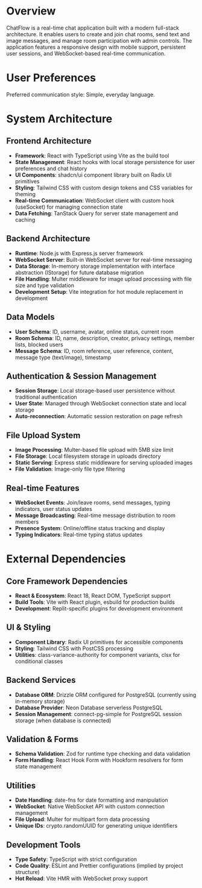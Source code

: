 # Overview

ChatFlow is a real-time chat application built with a modern full-stack architecture. It enables users to create and join chat rooms, send text and image messages, and manage room participation with admin controls. The application features a responsive design with mobile support, persistent user sessions, and WebSocket-based real-time communication.

# User Preferences

Preferred communication style: Simple, everyday language.

# System Architecture

## Frontend Architecture
- **Framework**: React with TypeScript using Vite as the build tool
- **State Management**: React hooks with local storage persistence for user preferences and chat history
- **UI Components**: shadcn/ui component library built on Radix UI primitives
- **Styling**: Tailwind CSS with custom design tokens and CSS variables for theming
- **Real-time Communication**: WebSocket client with custom hook (useSocket) for managing connection state
- **Data Fetching**: TanStack Query for server state management and caching

## Backend Architecture
- **Runtime**: Node.js with Express.js server framework
- **WebSocket Server**: Built-in WebSocket server for real-time messaging
- **Data Storage**: In-memory storage implementation with interface abstraction (IStorage) for future database migration
- **File Handling**: Multer middleware for image upload processing with file size and type validation
- **Development Setup**: Vite integration for hot module replacement in development

## Data Models
- **User Schema**: ID, username, avatar, online status, current room
- **Room Schema**: ID, name, description, creator, privacy settings, member lists, blocked users
- **Message Schema**: ID, room reference, user reference, content, message type (text/image), timestamp

## Authentication & Session Management
- **Session Storage**: Local storage-based user persistence without traditional authentication
- **User State**: Managed through WebSocket connection state and local storage
- **Auto-reconnection**: Automatic session restoration on page refresh

## File Upload System
- **Image Processing**: Multer-based file upload with 5MB size limit
- **File Storage**: Local filesystem storage in uploads directory
- **Static Serving**: Express static middleware for serving uploaded images
- **File Validation**: Image-only file type filtering

## Real-time Features
- **WebSocket Events**: Join/leave rooms, send messages, typing indicators, user status updates
- **Message Broadcasting**: Real-time message distribution to room members
- **Presence System**: Online/offline status tracking and display
- **Typing Indicators**: Real-time typing status updates

# External Dependencies

## Core Framework Dependencies
- **React & Ecosystem**: React 18, React DOM, TypeScript support
- **Build Tools**: Vite with React plugin, esbuild for production builds
- **Development**: Replit-specific plugins for development environment

## UI & Styling
- **Component Library**: Radix UI primitives for accessible components
- **Styling**: Tailwind CSS with PostCSS processing
- **Utilities**: class-variance-authority for component variants, clsx for conditional classes

## Backend Services
- **Database ORM**: Drizzle ORM configured for PostgreSQL (currently using in-memory storage)
- **Database Provider**: Neon Database serverless PostgreSQL
- **Session Management**: connect-pg-simple for PostgreSQL session storage (when database is connected)

## Validation & Forms
- **Schema Validation**: Zod for runtime type checking and data validation
- **Form Handling**: React Hook Form with Hookform resolvers for form state management

## Utilities
- **Date Handling**: date-fns for date formatting and manipulation
- **WebSocket**: Native WebSocket API with custom connection management
- **File Upload**: Multer for multipart form data processing
- **Unique IDs**: crypto.randomUUID for generating unique identifiers

## Development Tools
- **Type Safety**: TypeScript with strict configuration
- **Code Quality**: ESLint and Prettier configurations (implied by project structure)
- **Hot Reload**: Vite HMR with WebSocket proxy support